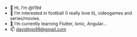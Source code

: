 - 👋 Hi, I’m @t19d
- 👀 I’m interested in football (I really love it), videogames and series/movies.
- 🌱 I’m currently learning Flutter, Ionic, Angular...
- 📫 davidtojo99@gmail.com
